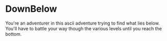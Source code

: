 # DownBelow

You're an adventurer in this ascii adventure trying to find what lies below. You'll have to battle your way though the various levels until you reach the bottom.
